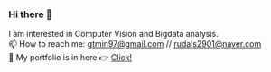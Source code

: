 ### Hi there 👋

I am interested in Computer Vision and Bigdata analysis.        
📫 How to reach me: gtmin97@gmail.com // rudals2901@naver.com              
🌱 My portfolio is in here 👉 [Click!](https://gymin97.notion.site/71824b68c3cb4fa297d66ae7971e226c "Portfolio in Notion")                  

<!--
**gymin97/gymin97** is a ✨ _special_ ✨ repository because its `README.md` (this file) appears on your GitHub profile.

Here are some ideas to get you started:

- 🔭 I’m currently working on ...
- 🌱 I’m currently learning ...
- 👯 I’m looking to collaborate on ...
- 🤔 I’m looking for help with ...
- 💬 Ask me about ...
- 📫 How to reach me: ...
- 😄 Pronouns: ...
- ⚡ Fun fact: ...
-->
